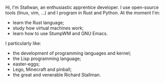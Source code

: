 Hi, I'm Stallwan, an enthusiastic apprentice developer. I use open-source tools (linux, vim, ...) and I program in Rust and Python. At the moment I'm:
- learn the Rust language;
- study how virtual machines work;
- learn how to use StumpWM and GNU Emacs.

I particularly like:
- the development of programming languages and kernel;
- the Lisp programming language;
- easter-eggs;
- Lego, Minecraft and pinball;
- the great and venerable Richard Stallman.
